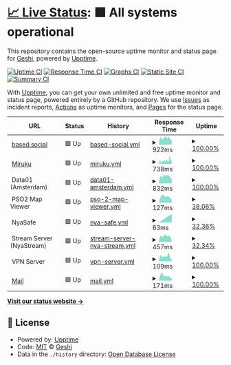# [📈 Live Status](https://demo.upptime.js.org): <!--live status--> **🟩 All systems operational**

This repository contains the open-source uptime monitor and status page for [Geshi](geshii.moe), powered by [Upptime](https://github.com/upptime/upptime).

[![Uptime CI](https://github.com/geshii/status/workflows/Uptime%20CI/badge.svg)](https://github.com/geshii/status/actions?query=workflow%3A%22Uptime+CI%22)
[![Response Time CI](https://github.com/geshii/status/workflows/Response%20Time%20CI/badge.svg)](https://github.com/geshii/status/actions?query=workflow%3A%22Response+Time+CI%22)
[![Graphs CI](https://github.com/geshii/status/workflows/Graphs%20CI/badge.svg)](https://github.com/geshii/status/actions?query=workflow%3A%22Graphs+CI%22)
[![Static Site CI](https://github.com/geshii/status/workflows/Static%20Site%20CI/badge.svg)](https://github.com/geshii/status/actions?query=workflow%3A%22Static+Site+CI%22)
[![Summary CI](https://github.com/geshii/status/workflows/Summary%20CI/badge.svg)](https://github.com/geshii/status/actions?query=workflow%3A%22Summary+CI%22)

With [Upptime](https://upptime.js.org), you can get your own unlimited and free uptime monitor and status page, powered entirely by a GitHub repository. We use [Issues](https://github.com/geshii/status/issues) as incident reports, [Actions](https://github.com/geshii/status/actions) as uptime monitors, and [Pages](https://demo.upptime.js.org) for the status page.

<!--start: status pages-->
<!-- This summary is generated by Upptime (https://github.com/upptime/upptime) -->
<!-- Do not edit this manually, your changes will be overwritten -->
<!-- prettier-ignore -->
| URL | Status | History | Response Time | Uptime |
| --- | ------ | ------- | ------------- | ------ |
| <img alt="" src="https://based.social/favicon.ico" height="13"> [based.social](https://based.social) | 🟩 Up | [based-social.yml](https://github.com/initmd/status/commits/HEAD/history/based-social.yml) | <details><summary><img alt="Response time graph" src="./graphs/based-social/response-time-week.png" height="20"> 922ms</summary><br><a href="https://status.miruku.cafe/history/based-social"><img alt="Response time 838" src="https://img.shields.io/endpoint?url=https%3A%2F%2Fraw.githubusercontent.com%2Finitmd%2Fstatus%2FHEAD%2Fapi%2Fbased-social%2Fresponse-time.json"></a><br><a href="https://status.miruku.cafe/history/based-social"><img alt="24-hour response time 847" src="https://img.shields.io/endpoint?url=https%3A%2F%2Fraw.githubusercontent.com%2Finitmd%2Fstatus%2FHEAD%2Fapi%2Fbased-social%2Fresponse-time-day.json"></a><br><a href="https://status.miruku.cafe/history/based-social"><img alt="7-day response time 922" src="https://img.shields.io/endpoint?url=https%3A%2F%2Fraw.githubusercontent.com%2Finitmd%2Fstatus%2FHEAD%2Fapi%2Fbased-social%2Fresponse-time-week.json"></a><br><a href="https://status.miruku.cafe/history/based-social"><img alt="30-day response time 902" src="https://img.shields.io/endpoint?url=https%3A%2F%2Fraw.githubusercontent.com%2Finitmd%2Fstatus%2FHEAD%2Fapi%2Fbased-social%2Fresponse-time-month.json"></a><br><a href="https://status.miruku.cafe/history/based-social"><img alt="1-year response time 838" src="https://img.shields.io/endpoint?url=https%3A%2F%2Fraw.githubusercontent.com%2Finitmd%2Fstatus%2FHEAD%2Fapi%2Fbased-social%2Fresponse-time-year.json"></a></details> | <details><summary><a href="https://status.miruku.cafe/history/based-social">100.00%</a></summary><a href="https://status.miruku.cafe/history/based-social"><img alt="All-time uptime 85.83%" src="https://img.shields.io/endpoint?url=https%3A%2F%2Fraw.githubusercontent.com%2Finitmd%2Fstatus%2FHEAD%2Fapi%2Fbased-social%2Fuptime.json"></a><br><a href="https://status.miruku.cafe/history/based-social"><img alt="24-hour uptime 100.00%" src="https://img.shields.io/endpoint?url=https%3A%2F%2Fraw.githubusercontent.com%2Finitmd%2Fstatus%2FHEAD%2Fapi%2Fbased-social%2Fuptime-day.json"></a><br><a href="https://status.miruku.cafe/history/based-social"><img alt="7-day uptime 100.00%" src="https://img.shields.io/endpoint?url=https%3A%2F%2Fraw.githubusercontent.com%2Finitmd%2Fstatus%2FHEAD%2Fapi%2Fbased-social%2Fuptime-week.json"></a><br><a href="https://status.miruku.cafe/history/based-social"><img alt="30-day uptime 100.00%" src="https://img.shields.io/endpoint?url=https%3A%2F%2Fraw.githubusercontent.com%2Finitmd%2Fstatus%2FHEAD%2Fapi%2Fbased-social%2Fuptime-month.json"></a><br><a href="https://status.miruku.cafe/history/based-social"><img alt="1-year uptime 85.83%" src="https://img.shields.io/endpoint?url=https%3A%2F%2Fraw.githubusercontent.com%2Finitmd%2Fstatus%2FHEAD%2Fapi%2Fbased-social%2Fuptime-year.json"></a></details>
| <img alt="" src="https://miruku.cafe/favicon.ico" height="13"> [Miruku](https://miruku.cafe) | 🟩 Up | [miruku.yml](https://github.com/initmd/status/commits/HEAD/history/miruku.yml) | <details><summary><img alt="Response time graph" src="./graphs/miruku/response-time-week.png" height="20"> 738ms</summary><br><a href="https://status.miruku.cafe/history/miruku"><img alt="Response time 827" src="https://img.shields.io/endpoint?url=https%3A%2F%2Fraw.githubusercontent.com%2Finitmd%2Fstatus%2FHEAD%2Fapi%2Fmiruku%2Fresponse-time.json"></a><br><a href="https://status.miruku.cafe/history/miruku"><img alt="24-hour response time 803" src="https://img.shields.io/endpoint?url=https%3A%2F%2Fraw.githubusercontent.com%2Finitmd%2Fstatus%2FHEAD%2Fapi%2Fmiruku%2Fresponse-time-day.json"></a><br><a href="https://status.miruku.cafe/history/miruku"><img alt="7-day response time 738" src="https://img.shields.io/endpoint?url=https%3A%2F%2Fraw.githubusercontent.com%2Finitmd%2Fstatus%2FHEAD%2Fapi%2Fmiruku%2Fresponse-time-week.json"></a><br><a href="https://status.miruku.cafe/history/miruku"><img alt="30-day response time 711" src="https://img.shields.io/endpoint?url=https%3A%2F%2Fraw.githubusercontent.com%2Finitmd%2Fstatus%2FHEAD%2Fapi%2Fmiruku%2Fresponse-time-month.json"></a><br><a href="https://status.miruku.cafe/history/miruku"><img alt="1-year response time 827" src="https://img.shields.io/endpoint?url=https%3A%2F%2Fraw.githubusercontent.com%2Finitmd%2Fstatus%2FHEAD%2Fapi%2Fmiruku%2Fresponse-time-year.json"></a></details> | <details><summary><a href="https://status.miruku.cafe/history/miruku">100.00%</a></summary><a href="https://status.miruku.cafe/history/miruku"><img alt="All-time uptime 99.29%" src="https://img.shields.io/endpoint?url=https%3A%2F%2Fraw.githubusercontent.com%2Finitmd%2Fstatus%2FHEAD%2Fapi%2Fmiruku%2Fuptime.json"></a><br><a href="https://status.miruku.cafe/history/miruku"><img alt="24-hour uptime 100.00%" src="https://img.shields.io/endpoint?url=https%3A%2F%2Fraw.githubusercontent.com%2Finitmd%2Fstatus%2FHEAD%2Fapi%2Fmiruku%2Fuptime-day.json"></a><br><a href="https://status.miruku.cafe/history/miruku"><img alt="7-day uptime 100.00%" src="https://img.shields.io/endpoint?url=https%3A%2F%2Fraw.githubusercontent.com%2Finitmd%2Fstatus%2FHEAD%2Fapi%2Fmiruku%2Fuptime-week.json"></a><br><a href="https://status.miruku.cafe/history/miruku"><img alt="30-day uptime 100.00%" src="https://img.shields.io/endpoint?url=https%3A%2F%2Fraw.githubusercontent.com%2Finitmd%2Fstatus%2FHEAD%2Fapi%2Fmiruku%2Fuptime-month.json"></a><br><a href="https://status.miruku.cafe/history/miruku"><img alt="1-year uptime 99.29%" src="https://img.shields.io/endpoint?url=https%3A%2F%2Fraw.githubusercontent.com%2Finitmd%2Fstatus%2FHEAD%2Fapi%2Fmiruku%2Fuptime-year.json"></a></details>
| <img alt="" src="https://cdn-icons-png.flaticon.com/512/1925/1925155.png" height="13"> Data01 (Amsterdam) | 🟩 Up | [data01-amsterdam.yml](https://github.com/initmd/status/commits/HEAD/history/data01-amsterdam.yml) | <details><summary><img alt="Response time graph" src="./graphs/data01-amsterdam/response-time-week.png" height="20"> 832ms</summary><br><a href="https://status.miruku.cafe/history/data01-amsterdam"><img alt="Response time 978" src="https://img.shields.io/endpoint?url=https%3A%2F%2Fraw.githubusercontent.com%2Finitmd%2Fstatus%2FHEAD%2Fapi%2Fdata01-amsterdam%2Fresponse-time.json"></a><br><a href="https://status.miruku.cafe/history/data01-amsterdam"><img alt="24-hour response time 919" src="https://img.shields.io/endpoint?url=https%3A%2F%2Fraw.githubusercontent.com%2Finitmd%2Fstatus%2FHEAD%2Fapi%2Fdata01-amsterdam%2Fresponse-time-day.json"></a><br><a href="https://status.miruku.cafe/history/data01-amsterdam"><img alt="7-day response time 832" src="https://img.shields.io/endpoint?url=https%3A%2F%2Fraw.githubusercontent.com%2Finitmd%2Fstatus%2FHEAD%2Fapi%2Fdata01-amsterdam%2Fresponse-time-week.json"></a><br><a href="https://status.miruku.cafe/history/data01-amsterdam"><img alt="30-day response time 840" src="https://img.shields.io/endpoint?url=https%3A%2F%2Fraw.githubusercontent.com%2Finitmd%2Fstatus%2FHEAD%2Fapi%2Fdata01-amsterdam%2Fresponse-time-month.json"></a><br><a href="https://status.miruku.cafe/history/data01-amsterdam"><img alt="1-year response time 978" src="https://img.shields.io/endpoint?url=https%3A%2F%2Fraw.githubusercontent.com%2Finitmd%2Fstatus%2FHEAD%2Fapi%2Fdata01-amsterdam%2Fresponse-time-year.json"></a></details> | <details><summary><a href="https://status.miruku.cafe/history/data01-amsterdam">100.00%</a></summary><a href="https://status.miruku.cafe/history/data01-amsterdam"><img alt="All-time uptime 99.98%" src="https://img.shields.io/endpoint?url=https%3A%2F%2Fraw.githubusercontent.com%2Finitmd%2Fstatus%2FHEAD%2Fapi%2Fdata01-amsterdam%2Fuptime.json"></a><br><a href="https://status.miruku.cafe/history/data01-amsterdam"><img alt="24-hour uptime 100.00%" src="https://img.shields.io/endpoint?url=https%3A%2F%2Fraw.githubusercontent.com%2Finitmd%2Fstatus%2FHEAD%2Fapi%2Fdata01-amsterdam%2Fuptime-day.json"></a><br><a href="https://status.miruku.cafe/history/data01-amsterdam"><img alt="7-day uptime 100.00%" src="https://img.shields.io/endpoint?url=https%3A%2F%2Fraw.githubusercontent.com%2Finitmd%2Fstatus%2FHEAD%2Fapi%2Fdata01-amsterdam%2Fuptime-week.json"></a><br><a href="https://status.miruku.cafe/history/data01-amsterdam"><img alt="30-day uptime 99.96%" src="https://img.shields.io/endpoint?url=https%3A%2F%2Fraw.githubusercontent.com%2Finitmd%2Fstatus%2FHEAD%2Fapi%2Fdata01-amsterdam%2Fuptime-month.json"></a><br><a href="https://status.miruku.cafe/history/data01-amsterdam"><img alt="1-year uptime 99.98%" src="https://img.shields.io/endpoint?url=https%3A%2F%2Fraw.githubusercontent.com%2Finitmd%2Fstatus%2FHEAD%2Fapi%2Fdata01-amsterdam%2Fuptime-year.json"></a></details>
| <img alt="" src="http://map.geshii.moe/favicon.ico" height="13"> PSO2 Map Viewer | 🟩 Up | [pso-2-map-viewer.yml](https://github.com/initmd/status/commits/HEAD/history/pso-2-map-viewer.yml) | <details><summary><img alt="Response time graph" src="./graphs/pso-2-map-viewer/response-time-week.png" height="20"> 127ms</summary><br><a href="https://status.miruku.cafe/history/pso-2-map-viewer"><img alt="Response time 252" src="https://img.shields.io/endpoint?url=https%3A%2F%2Fraw.githubusercontent.com%2Finitmd%2Fstatus%2FHEAD%2Fapi%2Fpso-2-map-viewer%2Fresponse-time.json"></a><br><a href="https://status.miruku.cafe/history/pso-2-map-viewer"><img alt="24-hour response time 134" src="https://img.shields.io/endpoint?url=https%3A%2F%2Fraw.githubusercontent.com%2Finitmd%2Fstatus%2FHEAD%2Fapi%2Fpso-2-map-viewer%2Fresponse-time-day.json"></a><br><a href="https://status.miruku.cafe/history/pso-2-map-viewer"><img alt="7-day response time 127" src="https://img.shields.io/endpoint?url=https%3A%2F%2Fraw.githubusercontent.com%2Finitmd%2Fstatus%2FHEAD%2Fapi%2Fpso-2-map-viewer%2Fresponse-time-week.json"></a><br><a href="https://status.miruku.cafe/history/pso-2-map-viewer"><img alt="30-day response time 243" src="https://img.shields.io/endpoint?url=https%3A%2F%2Fraw.githubusercontent.com%2Finitmd%2Fstatus%2FHEAD%2Fapi%2Fpso-2-map-viewer%2Fresponse-time-month.json"></a><br><a href="https://status.miruku.cafe/history/pso-2-map-viewer"><img alt="1-year response time 252" src="https://img.shields.io/endpoint?url=https%3A%2F%2Fraw.githubusercontent.com%2Finitmd%2Fstatus%2FHEAD%2Fapi%2Fpso-2-map-viewer%2Fresponse-time-year.json"></a></details> | <details><summary><a href="https://status.miruku.cafe/history/pso-2-map-viewer">38.06%</a></summary><a href="https://status.miruku.cafe/history/pso-2-map-viewer"><img alt="All-time uptime 96.04%" src="https://img.shields.io/endpoint?url=https%3A%2F%2Fraw.githubusercontent.com%2Finitmd%2Fstatus%2FHEAD%2Fapi%2Fpso-2-map-viewer%2Fuptime.json"></a><br><a href="https://status.miruku.cafe/history/pso-2-map-viewer"><img alt="24-hour uptime 100.00%" src="https://img.shields.io/endpoint?url=https%3A%2F%2Fraw.githubusercontent.com%2Finitmd%2Fstatus%2FHEAD%2Fapi%2Fpso-2-map-viewer%2Fuptime-day.json"></a><br><a href="https://status.miruku.cafe/history/pso-2-map-viewer"><img alt="7-day uptime 38.06%" src="https://img.shields.io/endpoint?url=https%3A%2F%2Fraw.githubusercontent.com%2Finitmd%2Fstatus%2FHEAD%2Fapi%2Fpso-2-map-viewer%2Fuptime-week.json"></a><br><a href="https://status.miruku.cafe/history/pso-2-map-viewer"><img alt="30-day uptime 85.75%" src="https://img.shields.io/endpoint?url=https%3A%2F%2Fraw.githubusercontent.com%2Finitmd%2Fstatus%2FHEAD%2Fapi%2Fpso-2-map-viewer%2Fuptime-month.json"></a><br><a href="https://status.miruku.cafe/history/pso-2-map-viewer"><img alt="1-year uptime 96.04%" src="https://img.shields.io/endpoint?url=https%3A%2F%2Fraw.githubusercontent.com%2Finitmd%2Fstatus%2FHEAD%2Fapi%2Fpso-2-map-viewer%2Fuptime-year.json"></a></details>
| <img alt="" src="http://files.geshii.moe/favicon.ico" height="13"> NyaSafe | 🟩 Up | [nya-safe.yml](https://github.com/initmd/status/commits/HEAD/history/nya-safe.yml) | <details><summary><img alt="Response time graph" src="./graphs/nya-safe/response-time-week.png" height="20"> 63ms</summary><br><a href="https://status.miruku.cafe/history/nya-safe"><img alt="Response time 654" src="https://img.shields.io/endpoint?url=https%3A%2F%2Fraw.githubusercontent.com%2Finitmd%2Fstatus%2FHEAD%2Fapi%2Fnya-safe%2Fresponse-time.json"></a><br><a href="https://status.miruku.cafe/history/nya-safe"><img alt="24-hour response time 60" src="https://img.shields.io/endpoint?url=https%3A%2F%2Fraw.githubusercontent.com%2Finitmd%2Fstatus%2FHEAD%2Fapi%2Fnya-safe%2Fresponse-time-day.json"></a><br><a href="https://status.miruku.cafe/history/nya-safe"><img alt="7-day response time 63" src="https://img.shields.io/endpoint?url=https%3A%2F%2Fraw.githubusercontent.com%2Finitmd%2Fstatus%2FHEAD%2Fapi%2Fnya-safe%2Fresponse-time-week.json"></a><br><a href="https://status.miruku.cafe/history/nya-safe"><img alt="30-day response time 654" src="https://img.shields.io/endpoint?url=https%3A%2F%2Fraw.githubusercontent.com%2Finitmd%2Fstatus%2FHEAD%2Fapi%2Fnya-safe%2Fresponse-time-month.json"></a><br><a href="https://status.miruku.cafe/history/nya-safe"><img alt="1-year response time 654" src="https://img.shields.io/endpoint?url=https%3A%2F%2Fraw.githubusercontent.com%2Finitmd%2Fstatus%2FHEAD%2Fapi%2Fnya-safe%2Fresponse-time-year.json"></a></details> | <details><summary><a href="https://status.miruku.cafe/history/nya-safe">32.36%</a></summary><a href="https://status.miruku.cafe/history/nya-safe"><img alt="All-time uptime 38.71%" src="https://img.shields.io/endpoint?url=https%3A%2F%2Fraw.githubusercontent.com%2Finitmd%2Fstatus%2FHEAD%2Fapi%2Fnya-safe%2Fuptime.json"></a><br><a href="https://status.miruku.cafe/history/nya-safe"><img alt="24-hour uptime 100.00%" src="https://img.shields.io/endpoint?url=https%3A%2F%2Fraw.githubusercontent.com%2Finitmd%2Fstatus%2FHEAD%2Fapi%2Fnya-safe%2Fuptime-day.json"></a><br><a href="https://status.miruku.cafe/history/nya-safe"><img alt="7-day uptime 32.36%" src="https://img.shields.io/endpoint?url=https%3A%2F%2Fraw.githubusercontent.com%2Finitmd%2Fstatus%2FHEAD%2Fapi%2Fnya-safe%2Fuptime-week.json"></a><br><a href="https://status.miruku.cafe/history/nya-safe"><img alt="30-day uptime 38.71%" src="https://img.shields.io/endpoint?url=https%3A%2F%2Fraw.githubusercontent.com%2Finitmd%2Fstatus%2FHEAD%2Fapi%2Fnya-safe%2Fuptime-month.json"></a><br><a href="https://status.miruku.cafe/history/nya-safe"><img alt="1-year uptime 38.71%" src="https://img.shields.io/endpoint?url=https%3A%2F%2Fraw.githubusercontent.com%2Finitmd%2Fstatus%2FHEAD%2Fapi%2Fnya-safe%2Fuptime-year.json"></a></details>
| <img alt="" src="http://stream.geshii.moe/favicon.ico" height="13"> Stream Server (NyaStream) | 🟩 Up | [stream-server-nya-stream.yml](https://github.com/initmd/status/commits/HEAD/history/stream-server-nya-stream.yml) | <details><summary><img alt="Response time graph" src="./graphs/stream-server-nya-stream/response-time-week.png" height="20"> 457ms</summary><br><a href="https://status.miruku.cafe/history/stream-server-nya-stream"><img alt="Response time 1078" src="https://img.shields.io/endpoint?url=https%3A%2F%2Fraw.githubusercontent.com%2Finitmd%2Fstatus%2FHEAD%2Fapi%2Fstream-server-nya-stream%2Fresponse-time.json"></a><br><a href="https://status.miruku.cafe/history/stream-server-nya-stream"><img alt="24-hour response time 82" src="https://img.shields.io/endpoint?url=https%3A%2F%2Fraw.githubusercontent.com%2Finitmd%2Fstatus%2FHEAD%2Fapi%2Fstream-server-nya-stream%2Fresponse-time-day.json"></a><br><a href="https://status.miruku.cafe/history/stream-server-nya-stream"><img alt="7-day response time 457" src="https://img.shields.io/endpoint?url=https%3A%2F%2Fraw.githubusercontent.com%2Finitmd%2Fstatus%2FHEAD%2Fapi%2Fstream-server-nya-stream%2Fresponse-time-week.json"></a><br><a href="https://status.miruku.cafe/history/stream-server-nya-stream"><img alt="30-day response time 1334" src="https://img.shields.io/endpoint?url=https%3A%2F%2Fraw.githubusercontent.com%2Finitmd%2Fstatus%2FHEAD%2Fapi%2Fstream-server-nya-stream%2Fresponse-time-month.json"></a><br><a href="https://status.miruku.cafe/history/stream-server-nya-stream"><img alt="1-year response time 1078" src="https://img.shields.io/endpoint?url=https%3A%2F%2Fraw.githubusercontent.com%2Finitmd%2Fstatus%2FHEAD%2Fapi%2Fstream-server-nya-stream%2Fresponse-time-year.json"></a></details> | <details><summary><a href="https://status.miruku.cafe/history/stream-server-nya-stream">32.34%</a></summary><a href="https://status.miruku.cafe/history/stream-server-nya-stream"><img alt="All-time uptime 10.09%" src="https://img.shields.io/endpoint?url=https%3A%2F%2Fraw.githubusercontent.com%2Finitmd%2Fstatus%2FHEAD%2Fapi%2Fstream-server-nya-stream%2Fuptime.json"></a><br><a href="https://status.miruku.cafe/history/stream-server-nya-stream"><img alt="24-hour uptime 100.00%" src="https://img.shields.io/endpoint?url=https%3A%2F%2Fraw.githubusercontent.com%2Finitmd%2Fstatus%2FHEAD%2Fapi%2Fstream-server-nya-stream%2Fuptime-day.json"></a><br><a href="https://status.miruku.cafe/history/stream-server-nya-stream"><img alt="7-day uptime 32.34%" src="https://img.shields.io/endpoint?url=https%3A%2F%2Fraw.githubusercontent.com%2Finitmd%2Fstatus%2FHEAD%2Fapi%2Fstream-server-nya-stream%2Fuptime-week.json"></a><br><a href="https://status.miruku.cafe/history/stream-server-nya-stream"><img alt="30-day uptime 5.54%" src="https://img.shields.io/endpoint?url=https%3A%2F%2Fraw.githubusercontent.com%2Finitmd%2Fstatus%2FHEAD%2Fapi%2Fstream-server-nya-stream%2Fuptime-month.json"></a><br><a href="https://status.miruku.cafe/history/stream-server-nya-stream"><img alt="1-year uptime 10.09%" src="https://img.shields.io/endpoint?url=https%3A%2F%2Fraw.githubusercontent.com%2Finitmd%2Fstatus%2FHEAD%2Fapi%2Fstream-server-nya-stream%2Fuptime-year.json"></a></details>
| <img alt="" src="https://cdn-icons-png.flaticon.com/512/1925/1925155.png" height="13"> VPN Server | 🟩 Up | [vpn-server.yml](https://github.com/initmd/status/commits/HEAD/history/vpn-server.yml) | <details><summary><img alt="Response time graph" src="./graphs/vpn-server/response-time-week.png" height="20"> 109ms</summary><br><a href="https://status.miruku.cafe/history/vpn-server"><img alt="Response time 156" src="https://img.shields.io/endpoint?url=https%3A%2F%2Fraw.githubusercontent.com%2Finitmd%2Fstatus%2FHEAD%2Fapi%2Fvpn-server%2Fresponse-time.json"></a><br><a href="https://status.miruku.cafe/history/vpn-server"><img alt="24-hour response time 68" src="https://img.shields.io/endpoint?url=https%3A%2F%2Fraw.githubusercontent.com%2Finitmd%2Fstatus%2FHEAD%2Fapi%2Fvpn-server%2Fresponse-time-day.json"></a><br><a href="https://status.miruku.cafe/history/vpn-server"><img alt="7-day response time 109" src="https://img.shields.io/endpoint?url=https%3A%2F%2Fraw.githubusercontent.com%2Finitmd%2Fstatus%2FHEAD%2Fapi%2Fvpn-server%2Fresponse-time-week.json"></a><br><a href="https://status.miruku.cafe/history/vpn-server"><img alt="30-day response time 147" src="https://img.shields.io/endpoint?url=https%3A%2F%2Fraw.githubusercontent.com%2Finitmd%2Fstatus%2FHEAD%2Fapi%2Fvpn-server%2Fresponse-time-month.json"></a><br><a href="https://status.miruku.cafe/history/vpn-server"><img alt="1-year response time 156" src="https://img.shields.io/endpoint?url=https%3A%2F%2Fraw.githubusercontent.com%2Finitmd%2Fstatus%2FHEAD%2Fapi%2Fvpn-server%2Fresponse-time-year.json"></a></details> | <details><summary><a href="https://status.miruku.cafe/history/vpn-server">100.00%</a></summary><a href="https://status.miruku.cafe/history/vpn-server"><img alt="All-time uptime 100.00%" src="https://img.shields.io/endpoint?url=https%3A%2F%2Fraw.githubusercontent.com%2Finitmd%2Fstatus%2FHEAD%2Fapi%2Fvpn-server%2Fuptime.json"></a><br><a href="https://status.miruku.cafe/history/vpn-server"><img alt="24-hour uptime 100.00%" src="https://img.shields.io/endpoint?url=https%3A%2F%2Fraw.githubusercontent.com%2Finitmd%2Fstatus%2FHEAD%2Fapi%2Fvpn-server%2Fuptime-day.json"></a><br><a href="https://status.miruku.cafe/history/vpn-server"><img alt="7-day uptime 100.00%" src="https://img.shields.io/endpoint?url=https%3A%2F%2Fraw.githubusercontent.com%2Finitmd%2Fstatus%2FHEAD%2Fapi%2Fvpn-server%2Fuptime-week.json"></a><br><a href="https://status.miruku.cafe/history/vpn-server"><img alt="30-day uptime 100.00%" src="https://img.shields.io/endpoint?url=https%3A%2F%2Fraw.githubusercontent.com%2Finitmd%2Fstatus%2FHEAD%2Fapi%2Fvpn-server%2Fuptime-month.json"></a><br><a href="https://status.miruku.cafe/history/vpn-server"><img alt="1-year uptime 100.00%" src="https://img.shields.io/endpoint?url=https%3A%2F%2Fraw.githubusercontent.com%2Finitmd%2Fstatus%2FHEAD%2Fapi%2Fvpn-server%2Fuptime-year.json"></a></details>
| <img alt="" src="https://mail.amogus.cloud/img/cow_mailcow.svg" height="13"> [Mail](vps.srv.janderedev.xyz) | 🟩 Up | [mail.yml](https://github.com/initmd/status/commits/HEAD/history/mail.yml) | <details><summary><img alt="Response time graph" src="./graphs/mail/response-time-week.png" height="20"> 171ms</summary><br><a href="https://status.miruku.cafe/history/mail"><img alt="Response time 161" src="https://img.shields.io/endpoint?url=https%3A%2F%2Fraw.githubusercontent.com%2Finitmd%2Fstatus%2FHEAD%2Fapi%2Fmail%2Fresponse-time.json"></a><br><a href="https://status.miruku.cafe/history/mail"><img alt="24-hour response time 154" src="https://img.shields.io/endpoint?url=https%3A%2F%2Fraw.githubusercontent.com%2Finitmd%2Fstatus%2FHEAD%2Fapi%2Fmail%2Fresponse-time-day.json"></a><br><a href="https://status.miruku.cafe/history/mail"><img alt="7-day response time 171" src="https://img.shields.io/endpoint?url=https%3A%2F%2Fraw.githubusercontent.com%2Finitmd%2Fstatus%2FHEAD%2Fapi%2Fmail%2Fresponse-time-week.json"></a><br><a href="https://status.miruku.cafe/history/mail"><img alt="30-day response time 165" src="https://img.shields.io/endpoint?url=https%3A%2F%2Fraw.githubusercontent.com%2Finitmd%2Fstatus%2FHEAD%2Fapi%2Fmail%2Fresponse-time-month.json"></a><br><a href="https://status.miruku.cafe/history/mail"><img alt="1-year response time 161" src="https://img.shields.io/endpoint?url=https%3A%2F%2Fraw.githubusercontent.com%2Finitmd%2Fstatus%2FHEAD%2Fapi%2Fmail%2Fresponse-time-year.json"></a></details> | <details><summary><a href="https://status.miruku.cafe/history/mail">100.00%</a></summary><a href="https://status.miruku.cafe/history/mail"><img alt="All-time uptime 100.00%" src="https://img.shields.io/endpoint?url=https%3A%2F%2Fraw.githubusercontent.com%2Finitmd%2Fstatus%2FHEAD%2Fapi%2Fmail%2Fuptime.json"></a><br><a href="https://status.miruku.cafe/history/mail"><img alt="24-hour uptime 100.00%" src="https://img.shields.io/endpoint?url=https%3A%2F%2Fraw.githubusercontent.com%2Finitmd%2Fstatus%2FHEAD%2Fapi%2Fmail%2Fuptime-day.json"></a><br><a href="https://status.miruku.cafe/history/mail"><img alt="7-day uptime 100.00%" src="https://img.shields.io/endpoint?url=https%3A%2F%2Fraw.githubusercontent.com%2Finitmd%2Fstatus%2FHEAD%2Fapi%2Fmail%2Fuptime-week.json"></a><br><a href="https://status.miruku.cafe/history/mail"><img alt="30-day uptime 100.00%" src="https://img.shields.io/endpoint?url=https%3A%2F%2Fraw.githubusercontent.com%2Finitmd%2Fstatus%2FHEAD%2Fapi%2Fmail%2Fuptime-month.json"></a><br><a href="https://status.miruku.cafe/history/mail"><img alt="1-year uptime 100.00%" src="https://img.shields.io/endpoint?url=https%3A%2F%2Fraw.githubusercontent.com%2Finitmd%2Fstatus%2FHEAD%2Fapi%2Fmail%2Fuptime-year.json"></a></details>

<!--end: status pages-->

[**Visit our status website →**](https://demo.upptime.js.org)

## 📄 License

- Powered by: [Upptime](https://github.com/upptime/upptime)
- Code: [MIT](./LICENSE) © [Geshi](geshii.moe)
- Data in the `./history` directory: [Open Database License](https://opendatacommons.org/licenses/odbl/1-0/)
